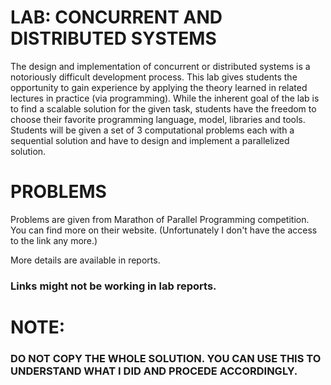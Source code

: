 # LAB: CONCURRENT AND DISTRIBUTED SYSTEMS

The design and implementation of concurrent or distributed systems is a notoriously difficult development process. 
This lab gives students the opportunity to gain experience by applying the theory learned in related lectures in practice (via programming). 
While the inherent goal of the lab is to find a scalable solution for the given task, students have the freedom to choose their favorite programming language, model, libraries and tools.
Students will be given a set of 3 computational problems each with a sequential solution and have to design and implement a parallelized solution.

# PROBLEMS

Problems are given from Marathon of Parallel Programming competition. You can find more on their website. (Unfortunately I don't have the access to the link any more.)

More details are available in reports.

### Links might not be working in lab reports.

# NOTE: 

### DO NOT COPY THE WHOLE SOLUTION. YOU CAN USE THIS TO UNDERSTAND WHAT I DID AND PROCEDE ACCORDINGLY.
